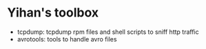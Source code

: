 # Yihan's toolbox

- tcpdump: tcpdump rpm files and shell scripts to sniff http traffic
- avrotools: tools to handle avro files
